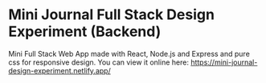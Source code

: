 # Mini Journal Full Stack Design Experiment (Backend)

Mini Full Stack Web App made with React, Node.js and Express and pure css for responsive design.
You can view it online here: https://mini-journal-design-experiment.netlify.app/
